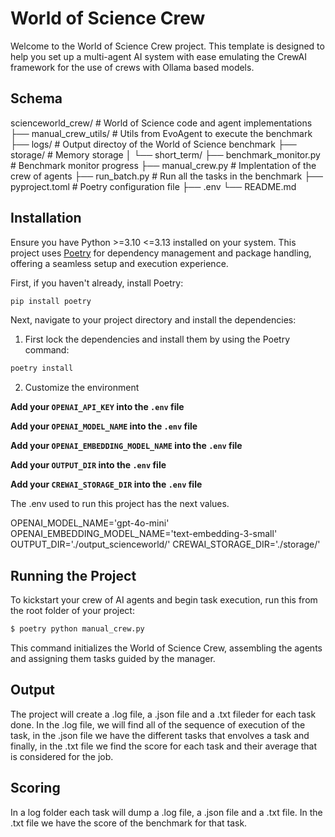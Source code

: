 # World of Science Crew

Welcome to the World of Science Crew project. This template is designed to help you set up a multi-agent AI system with ease emulating the CrewAI framework for the use of crews with Ollama based models.

## Schema
scienceworld_crew/ # World of Science code and agent implementations
├── manual_crew_utils/ # Utils from EvoAgent to execute the benchmark
├── logs/ # Output directoy of the World of Science benchmark
├── storage/ # Memory storage
│   └── short_term/
├── benchmark_monitor.py # Benchmark monitor progress
├── manual_crew.py # Implentation of the crew of agents
├── run_batch.py # Run all the tasks in the benchmark
├── pyproject.toml # Poetry configuration file
├── .env
└── README.md


## Installation

Ensure you have Python >=3.10 <=3.13 installed on your system. This project uses [Poetry](https://python-poetry.org/) for dependency management and package handling, offering a seamless setup and execution experience.

First, if you haven't already, install Poetry:

```bash
pip install poetry
```

Next, navigate to your project directory and install the dependencies:

1. First lock the dependencies and install them by using the Poetry command:
```bash
poetry install
```
2. Customize the environment

**Add your `OPENAI_API_KEY` into the `.env` file**

**Add your `OPENAI_MODEL_NAME` into the `.env` file**

**Add your `OPENAI_EMBEDDING_MODEL_NAME` into the `.env` file**

**Add your `OUTPUT_DIR` into the `.env` file**

**Add your `CREWAI_STORAGE_DIR` into the `.env` file**


The .env used to run this project has the next values.

OPENAI_MODEL_NAME='gpt-4o-mini'
OPENAI_EMBEDDING_MODEL_NAME='text-embedding-3-small'
OUTPUT_DIR='./output_scienceworld/'
CREWAI_STORAGE_DIR='./storage/'

## Running the Project

To kickstart your crew of AI agents and begin task execution, run this from the root folder of your project:

```bash
$ poetry python manual_crew.py
```

This command initializes the World of Science Crew, assembling the agents and assigning them tasks guided by the manager.

## Output

The project will create a .log file, a .json file and a .txt fileder for each task done. In the .log file, we will find all of the sequence of execution of the task, in the .json file we have the different tasks that envolves a task and finally, in the .txt file we find the score for each task and their average that is considered for the job.

## Scoring

In a log folder each task will dump a .log file, a .json file and a .txt file. In the .txt file we have the score of the benchmark for that task.